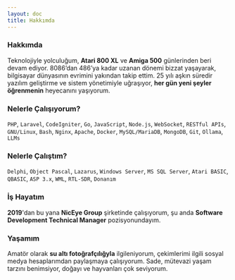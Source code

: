 ```yaml
---
layout: doc
title: Hakkımda
---
```


### Hakkımda

Teknolojiyle yolculuğum, **Atari 800 XL** ve **Amiga 500** günlerinden beri devam ediyor. 8086’dan 486’ya kadar uzanan dönemi bizzat yaşayarak, bilgisayar dünyasının evrimini yakından takip ettim. 25 yılı aşkın süredir yazılım geliştirme ve sistem yönetimiyle uğraşıyor, **her gün yeni şeyler öğrenmenin** heyecanını yaşıyorum.

<Badge type="info" text="Doğum: 1981" /> <Badge type="info" text="İkamet: İstanbul" /> <Badge type="info" text="Dil: İngilizce (B2)" /> <Badge type="info" text="Eğitim: Lise" />

### Nelerle Çalışıyorum?  
``PHP``, ``Laravel``, ``CodeIgniter``, ``Go``, ``JavaScript``, ``Node.js``, ``WebSocket``, ``RESTful APIs``, ``GNU/Linux``, ``Bash``, ``Nginx``, ``Apache``, ``Docker``, ``MySQL/MariaDB``, ``MongoDB``, ``Git``, ``Ollama``, ``LLMs``

### Nelerle Çalıştım?

``Delphi``, ``Object Pascal``, ``Lazarus``, ``Windows Server``, ``MS SQL Server``, ``Atari BASIC``, ``QBASIC``, ``ASP 3.x``, ``WML``, ``RTL-SDR``, ``Donanım``

### İş Hayatım
**2019**'dan bu yana **NicEye Group** şirketinde çalışıyorum, şu anda **Software Development Technical Manager** pozisyonundayım.

### Yaşamım
Amatör olarak **su altı fotoğrafçılığyla** ilgileniyorum, çekimlerimi ilgili sosyal medya hesaplarımdan paylaşmaya çalışıyorum. Sade, mütevazi yaşam tarzını benimsiyor, doğayı ve hayvanları çok seviyorum.